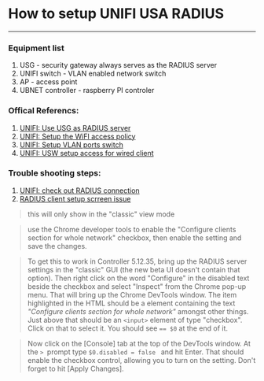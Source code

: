 # How to setup UNIFI USA RADIUS 

---

### Equipment list
1. USG - security gateway always serves as the RADIUS server
1. UNIFI switch - VLAN enabled network switch
1. AP - access point
1. UBNET controller - raspberry PI controler

### Offical Referencs:

1. [UNIFI: Use USG as RADIUS server](https://help.ubnt.com/hc/en-us/articles/360015268353)
1. [UNIFI: Setup the WiFI access policy](https://help.ubnt.com/hc/en-us/articles/360015169854UN)
1. [UNIFI: Setup VLAN ports switch](https://help.ubnt.com/hc/en-us/articles/219654087)
1. [UNIFI: USW setup access for wired client](https://help.ubnt.com/hc/en-us/articles/115004589707)

### Trouble shooting steps:

1. [UNIFI: check out RADIUS connection](https://help.ubnt.com/hc/en-us/articles/360006455793)
1. [RADIUS client setup scrreen issue](https://community.ui.com/questions/L2TP-with-USG-Radius-not-working/4e82b542-f165-4356-ba52-d419f29722f8?page=1)
> this will only show in the "classic" view mode

> use the Chrome developer tools to enable the "Configure clients section for whole network" checkbox, then
> enable the setting and save the changes.

> To get this to work in Controller 5.12.35, bring up the RADIUS server settings in the "classic" GUI
>(the new beta UI doesn't contain that option). Then right click on the word "Configure" in the disabled 
> text beside the checkbox and select "Inspect" from the Chrome pop-up menu. That will bring up the Chrome
> DevTools window. The item highlighted in the HTML should be a <label> element containing the text 
> *"Configure clients section for whole network"* amongst other things. Just above that should be an 
> `<input>` element of type "checkbox". Click on that to select it. You should see `== $0` at the end of it.

> Now click on the [Console] tab at the top of the DevTools window. At the `> `prompt type `$0.disabled = false `
> and hit Enter. That should enable the checkbox control, 
> allowing you to turn on the setting. 
> Don't forget to hit [Apply Changes].
